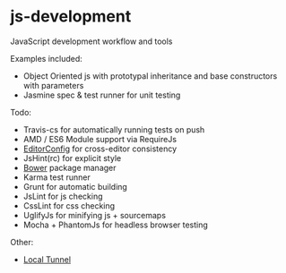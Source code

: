 js-development
============

JavaScript development workflow and tools

Examples included:
- Object Oriented js with prototypal inheritance and base constructors with parameters
- Jasmine spec & test runner for unit testing

Todo:
- Travis-cs for automatically running tests on push
- AMD / ES6 Module support via RequireJs
- [EditorConfig](http://editorconfig.org) for cross-editor consistency
- JsHint(rc) for explicit style
- [Bower](https://github.com/bower/bower) package manager
- Karma test runner
- Grunt for automatic building
- JsLint for js checking
- CssLint for css checking
- UglifyJs for minifying js + sourcemaps
- Mocha + PhantomJs for headless browser testing

Other:
- [Local Tunnel](http://progrium.com/localtunnel)
